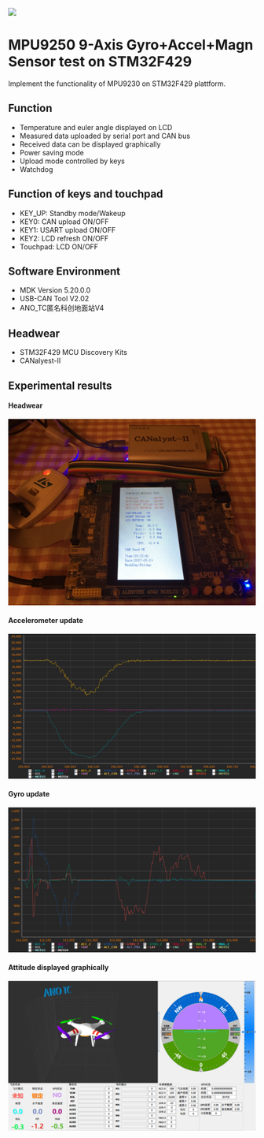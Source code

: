 ![](http://www.invensense.com/wp-content/uploads/2014/12/rp-mpu-9250.png)

MPU9250 9-Axis Gyro+Accel+Magn Sensor test on STM32F429
=========================
Implement the functionality of MPU9230 on STM32F429 plattform.

Function
------------
* Temperature and euler angle displayed on LCD
* Measured data uploaded by serial port and CAN bus
* Received data can be displayed graphically
* Power saving mode
* Upload mode controlled by keys
* Watchdog

Function of keys and touchpad
------------
* KEY_UP: Standby mode/Wakeup
* KEY0: CAN upload ON/OFF
* KEY1: USART upload ON/OFF
* KEY2: LCD refresh ON/OFF
* Touchpad: LCD ON/OFF

Software Environment
------------

* MDK Version 5.20.0.0
* USB-CAN Tool V2.02
* ANO_TC匿名科创地面站V4



Headwear
------------
* STM32F429 MCU Discovery Kits
* CANalyest-II

Experimental results
------------
#### Headwear
![](https://github.com/VidaLay/MPU9250_Test_On_STM32F429/blob/master/Photos/Headwear.jpg?raw=true)

#### Accelerometer update
![](https://github.com/VidaLay/MPU9250_Test_On_STM32F429/blob/master/Photos/Acc.png?raw=true)

#### Gyro update
![](https://github.com/VidaLay/MPU9250_Test_On_STM32F429/blob/master/Photos/Gyro.png?raw=true)

#### Attitude displayed graphically
![](https://github.com/VidaLay/MPU9250_Test_On_STM32F429/blob/master/Photos/Attitude.png?raw=true)

